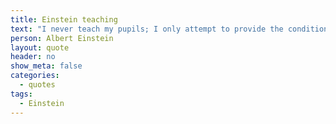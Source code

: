 ```yaml
---
title: Einstein teaching
text: "I never teach my pupils; I only attempt to provide the conditions in which they can learn."
person: Albert Einstein
layout: quote
header: no
show_meta: false
categories:
  - quotes
tags:
  - Einstein
---
```


